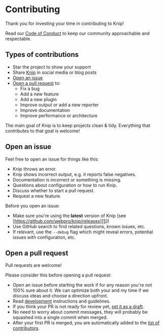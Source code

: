 # Contributing

Thank you for investing your time in contributing to Knip!

Read our [Code of Conduct][1] to keep our community approachable and respectable.

## Types of contributions

- Star the project to show your support
- Share [Knip][2] in social media or blog posts
- [Open an issue][3]
- [Open a pull request][4] to:
  - Fix a bug
  - Add a new feature
  - Add a new plugin
  - Improve output or add a new reporter
  - Improve documentation
  - Improve performance or architecture

The main goal of Knip is to keep projects clean & tidy. Everything that contributes to that goal is welcome!

## Open an issue

Feel free to open an issue for things like this:

- Knip throws an error.
- Knip shows incorrect output, e.g. it reports false negatives.
- Documentation is incorrect or something is missing.
- Questions about configuration or how to run Knip.
- Discuss whether to start a pull request.
- Request a new feature.

Before you open an issue:

- Make sure you're using the **latest** version of Knip (see [https://github.com/webpro/knip/releases][5])
- Use GitHub search to find related questions, known issues, etc.
- If relevant, use the `--debug` flag which might reveal errors, potential issues with configuration, etc.

## Open a pull request

Pull requests are welcome!

Please consider this before opening a pull request:

- Open an issue before starting the work if for any reason you're not 100% sure about it. We can optimize both your and
  my time if we discuss ideas and choose a direction upfront.
- Read [development][6] instructions and guidelines.
- If you think your PR is not ready for review yet, [set it as a draft][7].
- No need to worry about commit messages, they will probably be squashed into a single commit when merged.
- After your first PR is merged, you are automatically added to the [list of contributors](https://knip.dev/#-contributors).

[1]: ./CODE_OF_CONDUCT.md
[2]: https://knip.dev
[3]: #open-an-issue
[4]: #open-a-pull-request
[5]: https://github.com/webpro/knip/releases
[6]: ./DEVELOPMENT.md
[7]: https://docs.github.com/pull-requests/collaborating-with-pull-requests/proposing-changes-to-your-work-with-pull-requests/changing-the-stage-of-a-pull-request
